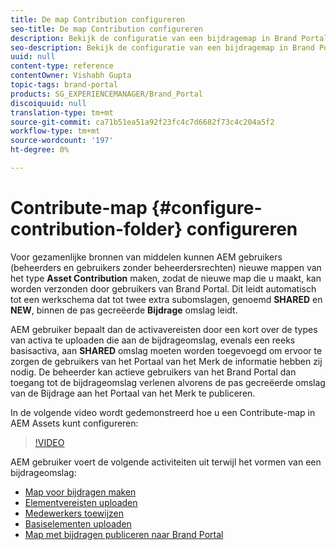 ```yaml
---
title: De map Contribution configureren
seo-title: De map Contribution configureren
description: Bekijk de configuratie van een bijdragemap in Brand Portal.
seo-description: Bekijk de configuratie van een bijdragemap in Brand Portal.
uuid: null
content-type: reference
contentOwner: Vishabh Gupta
topic-tags: brand-portal
products: SG_EXPERIENCEMANAGER/Brand_Portal
discoiquuid: null
translation-type: tm+mt
source-git-commit: ca71b51ea51a92f23fc4c7d6682f73c4c204a5f2
workflow-type: tm+mt
source-wordcount: '197'
ht-degree: 0%

---
```



# Contribute-map {#configure-contribution-folder} configureren

Voor gezamenlijke bronnen van middelen kunnen AEM gebruikers (beheerders en gebruikers zonder beheerdersrechten) nieuwe mappen van het type **Asset Contribution** maken, zodat de nieuwe map die u maakt, kan worden verzonden door gebruikers van Brand Portal.  Dit leidt automatisch tot een werkschema dat tot twee extra subomslagen, genoemd **SHARED** en **NEW**, binnen de pas gecreëerde **Bijdrage** omslag leidt.

AEM gebruiker bepaalt dan de activavereisten door een kort over de types van activa te uploaden die aan de bijdrageomslag, evenals een reeks basisactiva, aan **SHARED** omslag moeten worden toegevoegd om ervoor te zorgen de gebruikers van het Portaal van het Merk de informatie hebben zij nodig. De beheerder kan actieve gebruikers van het Brand Portal dan toegang tot de bijdrageomslag verlenen alvorens de pas gecreëerde omslag van de Bijdrage aan het Portaal van het Merk te publiceren.

In de volgende video wordt gedemonstreerd hoe u een Contribute-map in AEM Assets kunt configureren:

>[!VIDEO](https://video.tv.adobe.com/v/30547)

AEM gebruiker voert de volgende activiteiten uit terwijl het vormen van een bijdrageomslag:

* [Map voor bijdragen maken](brand-portal-create-contribution-folder.md)
* [Elementvereisten uploaden](brand-portal-configure-contribution-folder-properties.md)
* [Medewerkers toewijzen](brand-portal-configure-contribution-folder-properties.md)
* [Basiselementen uploaden](brand-portal-upload-baseline-assets.md)
* [Map met bijdragen publiceren naar Brand Portal](brand-portal-publish-contribution-folder-to-brand-portal.md)
